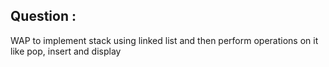 ## Question :
WAP to implement stack using linked list and then perform operations on it like pop, insert and display